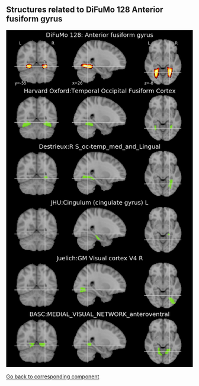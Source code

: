 


## Structures related to DiFuMo 128 Anterior fusiform gyrus

![41](41.jpg "Structures related to DiFuMo 128 Anterior fusiform gyrus")

[Go back to corresponding component](https://parietal-inria.github.io/DiFuMo/128/html/41.html)